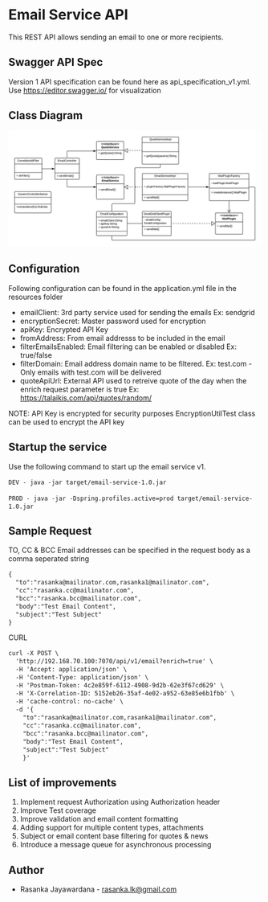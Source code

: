 # Email Service API
This REST API allows sending an email to one or more recipients.

## Swagger API Spec
Version 1 API specification can be found here as api_specification_v1.yml.
Use https://editor.swagger.io/ for visualization

## Class Diagram
![Class Diagram](diagrams/class_diagram_v1.jpeg)

## Configuration
Following configuration can be found in the application.yml file in the resources folder

* emailClient: 3rd party service used for sending the emails Ex: sendgrid
* encryptionSecret: Master password used for encryption
* apiKey: Encrypted API Key
* fromAddress: From email addresss to be included in the email
* filterEmailsEnabled: Email filtering can be enabled or disabled Ex: true/false
* filterDomain: Email address domain name to be filtered. Ex: test.com - Only emails with test.com will be delivered
* quoteApiUrl: External API used to retreive quote of the day when the enrich request parameter is true Ex: https://talaikis.com/api/quotes/random/

NOTE: API Key is encrypted for security purposes
EncryptionUtilTest class can be used to encrypt the API key

## Startup the service
Use the following command to start up the email service v1.
```
DEV - java -jar target/email-service-1.0.jar 

PROD - java -jar -Dspring.profiles.active=prod target/email-service-1.0.jar

```

## Sample Request

TO, CC & BCC Email addresses can be specified in the request body as a comma seperated string
```
{
  "to":"rasanka@mailinator.com,rasanka1@mailinator.com",
  "cc":"rasanka.cc@mailinator.com",
  "bcc":"rasanka.bcc@mailinator.com",
  "body":"Test Email Content",
  "subject":"Test Subject"
}
```

CURL 
```
curl -X POST \
  'http://192.168.70.100:7070/api/v1/email?enrich=true' \
  -H 'Accept: application/json' \
  -H 'Content-Type: application/json' \
  -H 'Postman-Token: 4c2e859f-6112-4908-9d2b-62e3f67cd629' \
  -H 'X-Correlation-ID: 5152eb26-35af-4e02-a952-63e85e6b1fbb' \
  -H 'cache-control: no-cache' \
  -d '{
    "to":"rasanka@mailinator.com,rasanka1@mailinator.com",
    "cc":"rasanka.cc@mailinator.com",
    "bcc":"rasanka.bcc@mailinator.com",
    "body":"Test Email Content",
    "subject":"Test Subject"
    }'
```
## List of improvements

1. Implement request Authorization using Authorization header
2. Improve Test coverage
3. Improve validation and email content formatting
4. Adding support for multiple content types, attachments
5. Subject or email content base filtering for quotes & news 
6. Introduce a message queue for asynchronous processing

## Author
* Rasanka Jayawardana - rasanka.lk@gmail.com
